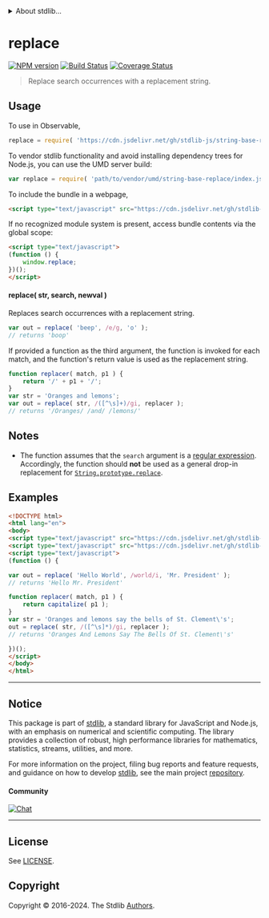 <!--

@license Apache-2.0

Copyright (c) 2022 The Stdlib Authors.

Licensed under the Apache License, Version 2.0 (the "License");
you may not use this file except in compliance with the License.
You may obtain a copy of the License at

   http://www.apache.org/licenses/LICENSE-2.0

Unless required by applicable law or agreed to in writing, software
distributed under the License is distributed on an "AS IS" BASIS,
WITHOUT WARRANTIES OR CONDITIONS OF ANY KIND, either express or implied.
See the License for the specific language governing permissions and
limitations under the License.

-->


<details>
  <summary>
    About stdlib...
  </summary>
  <p>We believe in a future in which the web is a preferred environment for numerical computation. To help realize this future, we've built stdlib. stdlib is a standard library, with an emphasis on numerical and scientific computation, written in JavaScript (and C) for execution in browsers and in Node.js.</p>
  <p>The library is fully decomposable, being architected in such a way that you can swap out and mix and match APIs and functionality to cater to your exact preferences and use cases.</p>
  <p>When you use stdlib, you can be absolutely certain that you are using the most thorough, rigorous, well-written, studied, documented, tested, measured, and high-quality code out there.</p>
  <p>To join us in bringing numerical computing to the web, get started by checking us out on <a href="https://github.com/stdlib-js/stdlib">GitHub</a>, and please consider <a href="https://opencollective.com/stdlib">financially supporting stdlib</a>. We greatly appreciate your continued support!</p>
</details>

# replace

[![NPM version][npm-image]][npm-url] [![Build Status][test-image]][test-url] [![Coverage Status][coverage-image]][coverage-url] <!-- [![dependencies][dependencies-image]][dependencies-url] -->

> Replace search occurrences with a replacement string.



<section class="usage">

## Usage

To use in Observable,

```javascript
replace = require( 'https://cdn.jsdelivr.net/gh/stdlib-js/string-base-replace@v0.2.0-umd/browser.js' )
```

To vendor stdlib functionality and avoid installing dependency trees for Node.js, you can use the UMD server build:

```javascript
var replace = require( 'path/to/vendor/umd/string-base-replace/index.js' )
```

To include the bundle in a webpage,

```html
<script type="text/javascript" src="https://cdn.jsdelivr.net/gh/stdlib-js/string-base-replace@v0.2.0-umd/browser.js"></script>
```

If no recognized module system is present, access bundle contents via the global scope:

```html
<script type="text/javascript">
(function () {
    window.replace;
})();
</script>
```

#### replace( str, search, newval )

Replaces search occurrences with a replacement string.

```javascript
var out = replace( 'beep', /e/g, 'o' );
// returns 'boop'
```

If provided a function as the third argument, the function is invoked for each match, and the function's return value is used as the replacement string.

```javascript
function replacer( match, p1 ) {
    return '/' + p1 + '/';
}
var str = 'Oranges and lemons';
var out = replace( str, /([^\s]+)/gi, replacer );
// returns '/Oranges/ /and/ /lemons/'
```

</section>

<!-- /.usage -->

<section class="notes">

## Notes

-   The function assumes that the `search` argument is a [regular expression][mdn-regexp]. Accordingly, the function should **not** be used as a general drop-in replacement for [`String.prototype.replace`][mdn-string-replace].

</section>

<!-- /.notes -->

<section class="examples">

## Examples

<!-- eslint no-undef: "error" -->

```html
<!DOCTYPE html>
<html lang="en">
<body>
<script type="text/javascript" src="https://cdn.jsdelivr.net/gh/stdlib-js/string-base-capitalize@umd/browser.js"></script>
<script type="text/javascript" src="https://cdn.jsdelivr.net/gh/stdlib-js/string-base-replace@v0.2.0-umd/browser.js"></script>
<script type="text/javascript">
(function () {

var out = replace( 'Hello World', /world/i, 'Mr. President' );
// returns 'Hello Mr. President'

function replacer( match, p1 ) {
    return capitalize( p1 );
}
var str = 'Oranges and lemons say the bells of St. Clement\'s';
out = replace( str, /([^\s]*)/gi, replacer );
// returns 'Oranges And Lemons Say The Bells Of St. Clement\'s'

})();
</script>
</body>
</html>
```

</section>

<!-- /.examples -->

<!-- Section for related `stdlib` packages. Do not manually edit this section, as it is automatically populated. -->

<section class="related">

</section>

<!-- /.related -->

<!-- Section for all links. Make sure to keep an empty line after the `section` element and another before the `/section` close. -->


<section class="main-repo" >

* * *

## Notice

This package is part of [stdlib][stdlib], a standard library for JavaScript and Node.js, with an emphasis on numerical and scientific computing. The library provides a collection of robust, high performance libraries for mathematics, statistics, streams, utilities, and more.

For more information on the project, filing bug reports and feature requests, and guidance on how to develop [stdlib][stdlib], see the main project [repository][stdlib].

#### Community

[![Chat][chat-image]][chat-url]

---

## License

See [LICENSE][stdlib-license].


## Copyright

Copyright &copy; 2016-2024. The Stdlib [Authors][stdlib-authors].

</section>

<!-- /.stdlib -->

<!-- Section for all links. Make sure to keep an empty line after the `section` element and another before the `/section` close. -->

<section class="links">

[npm-image]: http://img.shields.io/npm/v/@stdlib/string-base-replace.svg
[npm-url]: https://npmjs.org/package/@stdlib/string-base-replace

[test-image]: https://github.com/stdlib-js/string-base-replace/actions/workflows/test.yml/badge.svg?branch=v0.2.0
[test-url]: https://github.com/stdlib-js/string-base-replace/actions/workflows/test.yml?query=branch:v0.2.0

[coverage-image]: https://img.shields.io/codecov/c/github/stdlib-js/string-base-replace/main.svg
[coverage-url]: https://codecov.io/github/stdlib-js/string-base-replace?branch=main

<!--

[dependencies-image]: https://img.shields.io/david/stdlib-js/string-base-replace.svg
[dependencies-url]: https://david-dm.org/stdlib-js/string-base-replace/main

-->

[chat-image]: https://img.shields.io/gitter/room/stdlib-js/stdlib.svg
[chat-url]: https://app.gitter.im/#/room/#stdlib-js_stdlib:gitter.im

[stdlib]: https://github.com/stdlib-js/stdlib

[stdlib-authors]: https://github.com/stdlib-js/stdlib/graphs/contributors

[umd]: https://github.com/umdjs/umd
[es-module]: https://developer.mozilla.org/en-US/docs/Web/JavaScript/Guide/Modules

[deno-url]: https://github.com/stdlib-js/string-base-replace/tree/deno
[deno-readme]: https://github.com/stdlib-js/string-base-replace/blob/deno/README.md
[umd-url]: https://github.com/stdlib-js/string-base-replace/tree/umd
[umd-readme]: https://github.com/stdlib-js/string-base-replace/blob/umd/README.md
[esm-url]: https://github.com/stdlib-js/string-base-replace/tree/esm
[esm-readme]: https://github.com/stdlib-js/string-base-replace/blob/esm/README.md
[branches-url]: https://github.com/stdlib-js/string-base-replace/blob/main/branches.md

[stdlib-license]: https://raw.githubusercontent.com/stdlib-js/string-base-replace/main/LICENSE

[mdn-string-replace]: https://developer.mozilla.org/en-US/docs/Web/JavaScript/Reference/Global_Objects/String/replace

[mdn-regexp]: https://developer.mozilla.org/en-US/docs/Web/JavaScript/Reference/Global_Objects/RegExp

</section>

<!-- /.links -->
